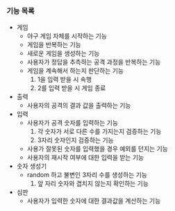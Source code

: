 ### 기능 목록 
- 게임
  - 야구 게임 자체를 시작하는 기능 
  - 게임을 반복하는 기능
  - 새로운 게임을 생성하는 기능 
  - 사용자가 정답을 추측하는 공격 과정을 반복하는 기능 
  - 게임을 계속해서 하는지 판단하는 기능 
    1. 1을 입력 받을 시 속행
    2. 2를 입력 받을 시 게임 종료 
- 출력 
  - 사용자의 공격의 결과 값을 출력하는 기능
- 입력
  - 사용자가 공격 숫자를 입력하는 기능
     1. 각 숫자가 서로 다른 수를 가지는지 검증하는 기능
     2. 3자리 숫자인지 검증하는 기능
  - 사용가 잘못된 숫자를 입력했을 경우 예외를 던지는 기능
  - 사용자의 재시작 여부에 대한 입력을 받는 기능
- 숫자  생성기 
  - random 하고 불변인 3자리 수를 생성하는 기능
     1. 앞 자리 숫자와 겹치지 않는지 확인하는 기능
- 심판
  - 사용자가 입력한 숫자에 대한 결과값을 계산하는 기능
